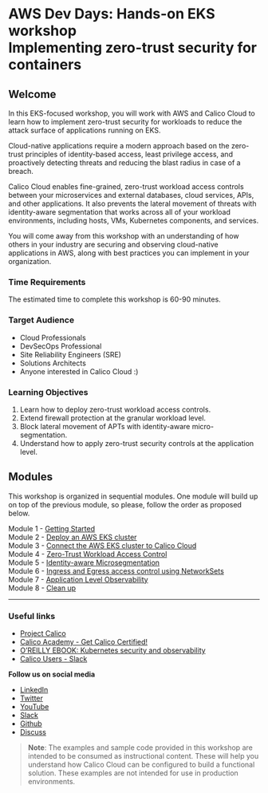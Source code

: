 # AWS Dev Days: Hands-on EKS workshop </br> Implementing zero-trust security for containers

## Welcome

In this EKS-focused workshop, you will work with AWS and Calico Cloud to learn how to implement zero-trust security for workloads to reduce the attack surface of applications running on EKS.  

Cloud-native applications require a modern approach based on the zero-trust principles of identity-based access, least privilege access, and proactively detecting threats and reducing the blast radius in case of a breach.

Calico Cloud enables fine-grained, zero-trust workload access controls between your microservices and external databases, cloud services, APIs, and other applications. It also prevents the lateral movement of threats with identity-aware segmentation that works across all of your workload environments, including hosts, VMs, Kubernetes components, and services.

You will come away from this workshop with an understanding of how others in your industry are securing and observing cloud-native applications in AWS, along with best practices you can implement in your organization.

### Time Requirements

The estimated time to complete this workshop is 60-90 minutes.

### Target Audience

- Cloud Professionals
- DevSecOps Professional
- Site Reliability Engineers (SRE)
- Solutions Architects
- Anyone interested in Calico Cloud :)

### Learning Objectives

1. Learn how to deploy zero-trust workload access controls.
2. Extend firewall protection at the granular workload level.
3. Block lateral movement of APTs with identity-aware micro-segmentation.
4. Understand how to apply zero-trust security controls at the application level.

## Modules

This workshop is organized in sequential modules. One module will build up on top of the previous module, so please, follow the order as proposed below.
 
Module 1 - [Getting Started](/modules/module-1-getting-started.md)  
Module 2 - [Deploy an AWS EKS cluster](/modules/module-2-create-eks.md)  
Module 3 - [Connect the AWS EKS cluster to Calico Cloud](/modules/module-3-connect-calicocloud.md)  
Module 4 - [Zero-Trust Workload Access Control](/modules/module-4-workload-access-control.md)  
Module 5 - [Identity-aware Microsegmentation](/modules/module-5-identity-aware-microsegmentation.md)  
Module 6 - [Ingress and Egress access control using NetworkSets](/modules/module-6-network-sets.md)   
Module 7 - [Application Level Observability](/modules/module-7-application-observability.md)    
Module 8 - [Clean up](/modules/module-8-clean-up.md)  

--- 

### Useful links

- [Project Calico](https://www.tigera.io/project-calico/)
- [Calico Academy - Get Calico Certified!](https://academy.tigera.io/)
- [O’REILLY EBOOK: Kubernetes security and observability](https://www.tigera.io/lp/kubernetes-security-and-observability-ebook)
- [Calico Users - Slack](https://slack.projectcalico.org/)

**Follow us on social media**

- [LinkedIn](https://www.linkedin.com/company/tigera/)
- [Twitter](https://twitter.com/tigeraio)
- [YouTube](https://www.youtube.com/channel/UC8uN3yhpeBeerGNwDiQbcgw/)
- [Slack](https://calicousers.slack.com/)
- [Github](https://github.com/tigera-solutions/)
- [Discuss](https://discuss.projectcalico.tigera.io/)

> **Note**: The examples and sample code provided in this workshop are intended to be consumed as instructional content. These will help you understand how Calico Cloud can be configured to build a functional solution. These examples are not intended for use in production environments.